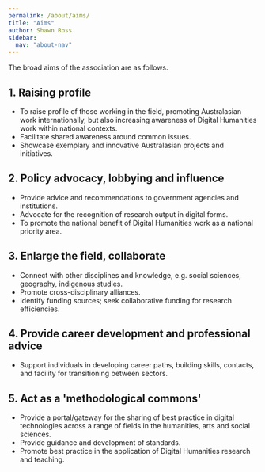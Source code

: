 ```yaml
---
permalink: /about/aims/
title: "Aims"
author: Shawn Ross
sidebar:
  nav: "about-nav"
---
```


The broad aims of the association are as follows.

## 1\. Raising profile

- To raise profile of those working in the field, promoting Australasian work internationally, but also increasing awareness of Digital Humanities work within national contexts.
- Facilitate shared awareness around common issues.
- Showcase exemplary and innovative Australasian projects and initiatives.

## 2\. Policy advocacy, lobbying and influence

- Provide advice and recommendations to government agencies and institutions.
- Advocate for the recognition of research output in digital forms.
- To promote the national benefit of Digital Humanities work as a national priority area.

## 3\. Enlarge the field, collaborate

- Connect with other disciplines and knowledge, e.g. social sciences, geography, indigenous studies.
- Promote cross-disciplinary alliances.
- Identify funding sources; seek collaborative funding for research efficiencies.

## 4\. Provide career development and professional advice

- Support individuals in developing career paths, building skills, contacts, and facility for transitioning between sectors.

## 5\. Act as a 'methodological commons'

- Provide a portal/gateway for the sharing of best practice in digital technologies across a range of fields in the humanities, arts and social sciences.
- Provide guidance and development of standards.
- Promote best practice in the application of Digital Humanities research and teaching.